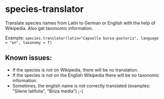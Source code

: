# species-translator
Translate species names from Latin to German or English with the help of Wikipedia. Also get taxonomic information.

Example: `species.translator(latin="Capsella bursa-pastoris", language = "en", taxonomy = T)`

## Known issues:

- If the species is not on Wikipedia, there will be no translation.
- If the species is not on the English Wikipedia there will be no taxonomic information.
- Sometimes, the english name is not correctly translated (examples: "Silene latifolia", "Briza media") ;-(

